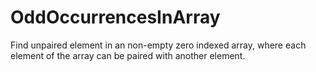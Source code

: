 # OddOccurrencesInArray
Find unpaired element in an non-empty zero indexed array, where each element of the array can be paired with another element.
